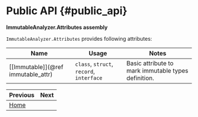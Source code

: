 # Public API {#public_api}

<div style="display: none;">
    @subpage immutable_attr
</div>

**ImmutableAnalyzer.Attributes assembly**

`ImmutableAnalyzer.Attributes` provides following attributes:

<div class="full_width_table">

| Name                               | Usage                                    | Notes                                               |
|------------------------------------|------------------------------------------|-----------------------------------------------------|
| [[Immutable]](@ref immutable_attr) | `class`, `struct`, `record`, `interface` | Basic attribute to mark immutable types definition. |

</div>

<div class="section_buttons">

| Previous                      | Next |
|:------------------------------|-----:|
| [Home](../../../README.md)    |      |

</div>
